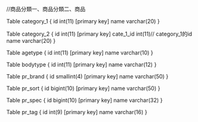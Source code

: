 //商品分類一、商品分類二、商品

Table category_1 {
id int(11) [primary key]
name varchar(20)
}

Table category_2 {
id int(11) [primary key]
cate_1_id int(11)// category_1的id
name varchar(20)
}

Table agetype {
id int(11) [primary key]
name varchar(10)
}

Table bodytype {
id int(11) [primary key]
name varchar(12)
}

Table pr_brand {
id smallint(4) [primary key]
name varchar(50)
}

Table pr_sort {
id bigint(10) [primary key]
name varchar(50)
}

Table pr_spec {
id bigint(10) [primary key]
name varchar(32)
}

Table pr_tag {
id int(9) [primary key]
name varchar(16)
}